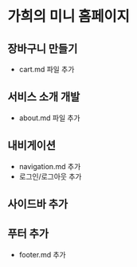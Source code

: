 # 가희의 미니 홈페이지

## 장바구니 만들기
- cart.md 파일 추가

## 서비스 소개 개발
- about.md 파일 추가 

## 내비게이션
- navigation.md 추가
- 로그인/로그아웃 추가

## 사이드바 추가

## 푸터 추가 
- footer.md 추가